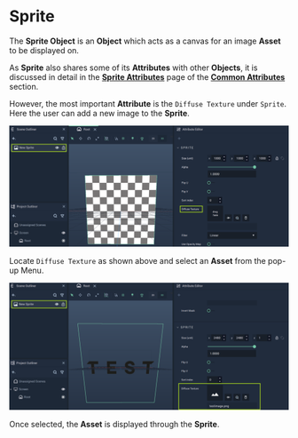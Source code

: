 # Sprite

The **Sprite Object** is an **Object** which acts as a canvas for an image **Asset** to be displayed on.


As **Sprite** also shares some of its **Attributes** with other **Objects**, it is discussed in detail in the [**Sprite Attributes**](../../attributes/common-attributes/sprite.md) page of the [**Common Attributes**](../../attributes/common-attributes/) section.

However, the most important **Attribute** is the `Diffuse Texture` under `Sprite`. Here the user can add a new image to the **Sprite**. 

![Sprite Object before Asset is Selected.](../../../.gitbook/assets/spritebefore.png)

Locate `Diffuse Texture` as shown above and select an **Asset** from the pop-up Menu.

![Sprite Object after Asset is Selected.](../../../.gitbook/assets/spriteafter.png)

Once selected, the **Asset** is displayed through the **Sprite**.

